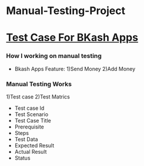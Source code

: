 # Manual-Testing-Project
# [**Test Case For BKash Apps**](https://github.com/SaBiHaTaHsEeN/Manual-Testing-Project/blob/main/Project%20file/Manual_Test_cases%20Bkash%20Sabiha%20Tahseen.xlsx)
### How I working on manual testing
- Bkash Apps Feature: 
1)Send Money
2)Add Money
### Manual Testing Works
1)Test case 
2)Test Matrics
- Test case Id
- Test Scenario
- Test Case Title
- Prerequisite
- Steps
- Test Data
- Expected Result
- Actual Result
- Status

